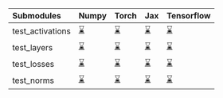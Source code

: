 | Submodules       | Numpy                                                                                                                           | Torch                                                                                                                           | Jax                                                                                                                             | Tensorflow                                                                                                                      |
|:-----------------|:--------------------------------------------------------------------------------------------------------------------------------|:--------------------------------------------------------------------------------------------------------------------------------|:--------------------------------------------------------------------------------------------------------------------------------|:--------------------------------------------------------------------------------------------------------------------------------|
| test_activations | <a href="https://github.com/unifyai/ivy/runs/8018031330?check_suite_focus=true" rel="noopener noreferrer" target="_blank">⌛</a> | <a href="https://github.com/unifyai/ivy/runs/8018032005?check_suite_focus=true" rel="noopener noreferrer" target="_blank">⌛</a> | <a href="https://github.com/unifyai/ivy/runs/8018032733?check_suite_focus=true" rel="noopener noreferrer" target="_blank">⌛</a> | <a href="https://github.com/unifyai/ivy/runs/8018033405?check_suite_focus=true" rel="noopener noreferrer" target="_blank">⌛</a> |
| test_layers      | <a href="https://github.com/unifyai/ivy/runs/8018031529?check_suite_focus=true" rel="noopener noreferrer" target="_blank">⌛</a> | <a href="https://github.com/unifyai/ivy/runs/8018032204?check_suite_focus=true" rel="noopener noreferrer" target="_blank">⌛</a> | <a href="https://github.com/unifyai/ivy/runs/8018032880?check_suite_focus=true" rel="noopener noreferrer" target="_blank">⌛</a> | <a href="https://github.com/unifyai/ivy/runs/8018033580?check_suite_focus=true" rel="noopener noreferrer" target="_blank">⌛</a> |
| test_losses      | <a href="https://github.com/unifyai/ivy/runs/8018031696?check_suite_focus=true" rel="noopener noreferrer" target="_blank">⌛</a> | <a href="https://github.com/unifyai/ivy/runs/8018032335?check_suite_focus=true" rel="noopener noreferrer" target="_blank">⌛</a> | <a href="https://github.com/unifyai/ivy/runs/8018033047?check_suite_focus=true" rel="noopener noreferrer" target="_blank">⌛</a> | <a href="https://github.com/unifyai/ivy/runs/8018033784?check_suite_focus=true" rel="noopener noreferrer" target="_blank">⌛</a> |
| test_norms       | <a href="https://github.com/unifyai/ivy/runs/8018031835?check_suite_focus=true" rel="noopener noreferrer" target="_blank">⌛</a> | <a href="https://github.com/unifyai/ivy/runs/8018032549?check_suite_focus=true" rel="noopener noreferrer" target="_blank">⌛</a> | <a href="https://github.com/unifyai/ivy/runs/8018033226?check_suite_focus=true" rel="noopener noreferrer" target="_blank">⌛</a> | <a href="https://github.com/unifyai/ivy/runs/8018034005?check_suite_focus=true" rel="noopener noreferrer" target="_blank">⌛</a> |